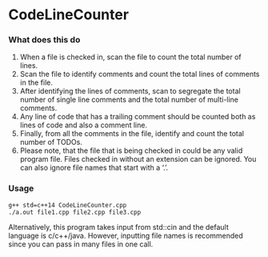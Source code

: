 # CodeLineCounter

### What does this do
1) When a file is checked in, scan the file to count the total number of lines.
2) Scan the file to identify comments and count the total lines of comments in the file.
3) After identifying the lines of comments, scan to segregate the total number of single line
comments and the total number of multi-line comments.
4) Any line of code that has a trailing comment should be counted both as lines of code
and also a comment line.
5) Finally, from all the comments in the file, identify and count the total number of TODOs.
6) Please note, that the file that is being checked in could be any valid program file. Files
checked in without an extension can be ignored. You can also ignore file names that
start with a ‘.’.

### Usage
```
g++ std=c++14 CodeLineCounter.cpp
./a.out file1.cpp file2.cpp file3.cpp
```
Alternatively, this program takes input from std::cin and the default language is c/c++/java. However, inputting file names is recommended since you can pass in many files in one call.
